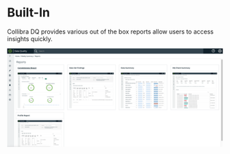 # Built-In

Collibra DQ provides various out of the box reports allow users to access insights quickly.

![](<../../.gitbook/assets/image (35).png>)
